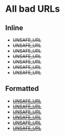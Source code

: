 # All bad URLs

## Inline

- ~~UNSAFE_URL~~
- ~~UNSAFE_URL~~
- ~~UNSAFE_URL~~
- ~~UNSAFE_URL~~
- ~~UNSAFE_URL~~
- ~~UNSAFE_URL~~
- ~~UNSAFE_URL~~

## Formatted

- [~~UNSAFE_URL~~](~~UNSAFE_URL~~)
- [~~UNSAFE_URL~~](~~UNSAFE_URL~~)
- [~~UNSAFE_URL~~](~~UNSAFE_URL~~)
- [~~UNSAFE_URL~~](~~UNSAFE_URL~~)
- [~~UNSAFE_URL~~](~~UNSAFE_URL~~)
- [~~UNSAFE_URL~~](~~UNSAFE_URL~~)

